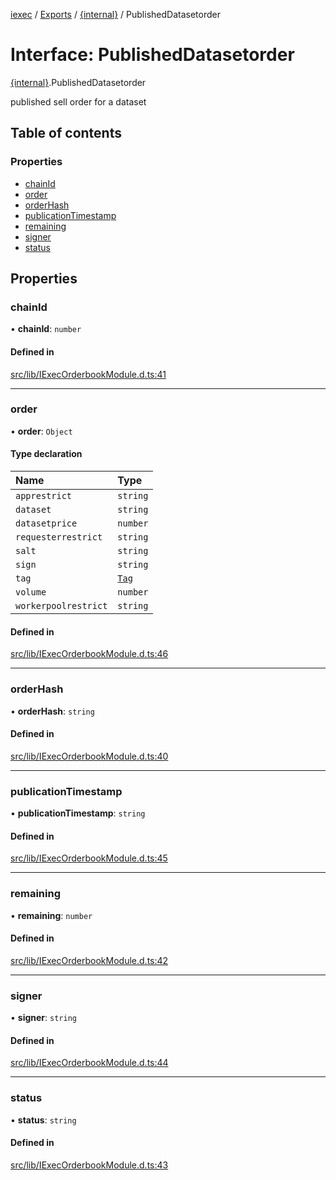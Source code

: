 [iexec](../README.md) / [Exports](../modules.md) / [{internal}](../modules/internal_.md) / PublishedDatasetorder

# Interface: PublishedDatasetorder

[{internal}](../modules/internal_.md).PublishedDatasetorder

published sell order for a dataset

## Table of contents

### Properties

- [chainId](internal_.PublishedDatasetorder.md#chainid)
- [order](internal_.PublishedDatasetorder.md#order)
- [orderHash](internal_.PublishedDatasetorder.md#orderhash)
- [publicationTimestamp](internal_.PublishedDatasetorder.md#publicationtimestamp)
- [remaining](internal_.PublishedDatasetorder.md#remaining)
- [signer](internal_.PublishedDatasetorder.md#signer)
- [status](internal_.PublishedDatasetorder.md#status)

## Properties

### chainId

• **chainId**: `number`

#### Defined in

[src/lib/IExecOrderbookModule.d.ts:41](https://github.com/iExecBlockchainComputing/iexec-sdk/blob/961d430/src/lib/IExecOrderbookModule.d.ts#L41)

___

### order

• **order**: `Object`

#### Type declaration

| Name | Type |
| :------ | :------ |
| `apprestrict` | `string` |
| `dataset` | `string` |
| `datasetprice` | `number` |
| `requesterrestrict` | `string` |
| `salt` | `string` |
| `sign` | `string` |
| `tag` | [`Tag`](../modules/internal_.md#tag) |
| `volume` | `number` |
| `workerpoolrestrict` | `string` |

#### Defined in

[src/lib/IExecOrderbookModule.d.ts:46](https://github.com/iExecBlockchainComputing/iexec-sdk/blob/961d430/src/lib/IExecOrderbookModule.d.ts#L46)

___

### orderHash

• **orderHash**: `string`

#### Defined in

[src/lib/IExecOrderbookModule.d.ts:40](https://github.com/iExecBlockchainComputing/iexec-sdk/blob/961d430/src/lib/IExecOrderbookModule.d.ts#L40)

___

### publicationTimestamp

• **publicationTimestamp**: `string`

#### Defined in

[src/lib/IExecOrderbookModule.d.ts:45](https://github.com/iExecBlockchainComputing/iexec-sdk/blob/961d430/src/lib/IExecOrderbookModule.d.ts#L45)

___

### remaining

• **remaining**: `number`

#### Defined in

[src/lib/IExecOrderbookModule.d.ts:42](https://github.com/iExecBlockchainComputing/iexec-sdk/blob/961d430/src/lib/IExecOrderbookModule.d.ts#L42)

___

### signer

• **signer**: `string`

#### Defined in

[src/lib/IExecOrderbookModule.d.ts:44](https://github.com/iExecBlockchainComputing/iexec-sdk/blob/961d430/src/lib/IExecOrderbookModule.d.ts#L44)

___

### status

• **status**: `string`

#### Defined in

[src/lib/IExecOrderbookModule.d.ts:43](https://github.com/iExecBlockchainComputing/iexec-sdk/blob/961d430/src/lib/IExecOrderbookModule.d.ts#L43)
